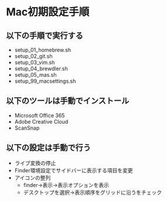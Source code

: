# Mac初期設定手順

## 以下の手順で実行する
* setup_01_homebrew.sh 
* setup_02_git.sh
* setup_03_vim.sh
* setup_04_brewdler.sh
* setup_05_mas.sh
* setup_99_macsettings.sh

## 以下のツールは手動でインストール
* Microsoft Office 365
* Adobe Creative Cloud
* ScanSnap

## 以下の設定は手動で行う
* ライブ変換の停止
* Finder環境設定でサイドバーに表示する項目を変更
* アイコンの整列
    * finder→表示→表示オプションを表示
    * デスクトップを選択→表示順序をグリッドに沿うをチェック
